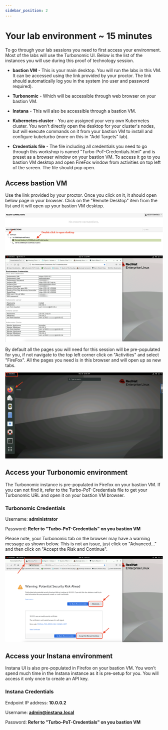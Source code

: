 ```yaml
---
sidebar_position: 2
---
```

# Your lab environment ~ 15 minutes
To go through your lab sessions you need to first access your environment. Most of the labs will use the Turbonomic UI. Below is the list of the instances you will use during this proof of technology session.

- **bastion VM** - This is your main desktop. You will run the labs in this VM. It can be accessed using the link provided by your proctor. The link should automatically log you in the system (no user and password required).
- **Turbonomic** - Which will be accessible through web browser on your bastion VM.
- **Instana** - This will also be accessible through a bastion VM.
- **Kubernetes cluster** - You are assigned your very own Kubernetes cluster. You won't directly open the desktop for your cluster's nodes, but will execute commands on it from your bastion VM to install and configure kubeturbo (more on this in "Add Targets" lab). 

- **Credentials file** - The file including all credentials you need to go through this workshop is named "Turbo-PoT-Credentials.html" and is preset as a browser window on your bastion VM. To access it go to you bastion VM desktop and open FireFox window from activities on top left of the screen. The file should pop open.

## Access bastion VM
Use the link provided by your proctor. Once you click on it, it should open below page in your browser. Click on the "Remote Desktop" item from the list and it will open up your bastion VM desktop. 

![bastion](img/labenv/bastion.png)

![desktop](img/labenv/desktop.png)

By default all the pages you will need for this session will be pre-populated for you, if not navigate to the top left corner click on "Activities" and select "FireFox". All the pages you need is in this browser and will open up as new tabs.

![bastion1](img/addtargets/bastion1.png)

## Access your Turbonomic environment
The Turbonomic instance is pre-populated in Firefox on your bastion VM. If you can not find it, refer to the Turbo-PoT-Credentials file to get your Turbonomic URL and open it on your bastion VM browser.

### Turbonomic Credentials
Username: **administrator**

Password: **Refer to "Turbo-PoT-Credentials" on you bastion VM**

Please note, your Turbonomic tab on the browser may have a warning message as shown below. This is not an issue, just click on "Advanced..." and then click on "Accept the Risk and Continue".

![desktop2](img/labenv/desktop2.png)

## Access your Instana environment
Instana UI is also pre-populated in Firefox on your bastion VM. You won't spend much time in the Instana instance as it is pre-setup for you. You will access it only once to create an API key.

### Instana Credentials
Endpoint IP address: **10.0.0.2**

Username: **admin@instana.local**

Password: **Refer to "Turbo-PoT-Credentials" on you bastion VM**


